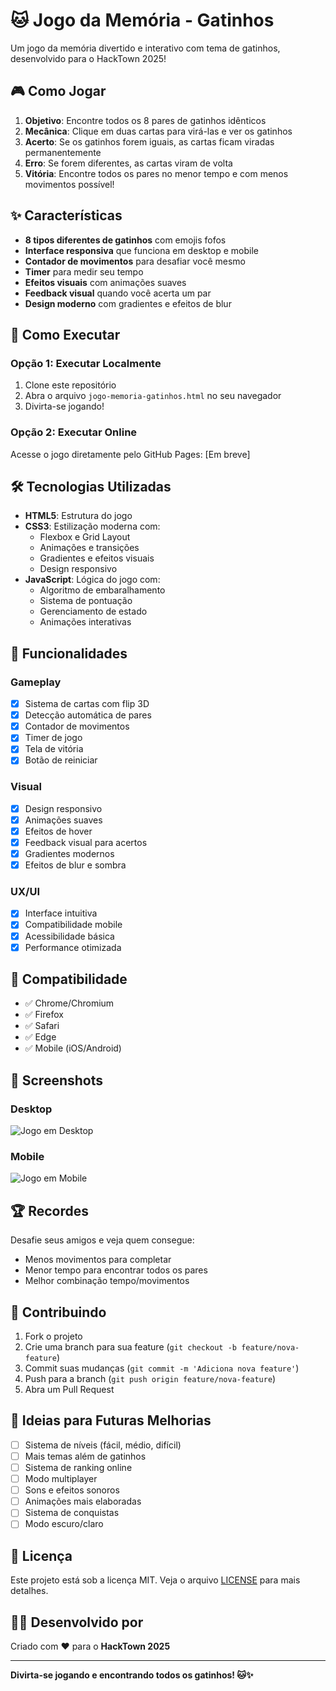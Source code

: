 # 🐱 Jogo da Memória - Gatinhos

Um jogo da memória divertido e interativo com tema de gatinhos, desenvolvido para o HackTown 2025!

## 🎮 Como Jogar

1. **Objetivo**: Encontre todos os 8 pares de gatinhos idênticos
2. **Mecânica**: Clique em duas cartas para virá-las e ver os gatinhos
3. **Acerto**: Se os gatinhos forem iguais, as cartas ficam viradas permanentemente
4. **Erro**: Se forem diferentes, as cartas viram de volta
5. **Vitória**: Encontre todos os pares no menor tempo e com menos movimentos possível!

## ✨ Características

- **8 tipos diferentes de gatinhos** com emojis fofos
- **Interface responsiva** que funciona em desktop e mobile
- **Contador de movimentos** para desafiar você mesmo
- **Timer** para medir seu tempo
- **Efeitos visuais** com animações suaves
- **Feedback visual** quando você acerta um par
- **Design moderno** com gradientes e efeitos de blur

## 🚀 Como Executar

### Opção 1: Executar Localmente
1. Clone este repositório
2. Abra o arquivo `jogo-memoria-gatinhos.html` no seu navegador
3. Divirta-se jogando!

### Opção 2: Executar Online
Acesse o jogo diretamente pelo GitHub Pages: [Em breve]

## 🛠️ Tecnologias Utilizadas

- **HTML5**: Estrutura do jogo
- **CSS3**: Estilização moderna com:
  - Flexbox e Grid Layout
  - Animações e transições
  - Gradientes e efeitos visuais
  - Design responsivo
- **JavaScript**: Lógica do jogo com:
  - Algoritmo de embaralhamento
  - Sistema de pontuação
  - Gerenciamento de estado
  - Animações interativas

## 🎯 Funcionalidades

### Gameplay
- [x] Sistema de cartas com flip 3D
- [x] Detecção automática de pares
- [x] Contador de movimentos
- [x] Timer de jogo
- [x] Tela de vitória
- [x] Botão de reiniciar

### Visual
- [x] Design responsivo
- [x] Animações suaves
- [x] Efeitos de hover
- [x] Feedback visual para acertos
- [x] Gradientes modernos
- [x] Efeitos de blur e sombra

### UX/UI
- [x] Interface intuitiva
- [x] Compatibilidade mobile
- [x] Acessibilidade básica
- [x] Performance otimizada

## 📱 Compatibilidade

- ✅ Chrome/Chromium
- ✅ Firefox
- ✅ Safari
- ✅ Edge
- ✅ Mobile (iOS/Android)

## 🎨 Screenshots

### Desktop
![Jogo em Desktop](https://via.placeholder.com/600x400/667eea/white?text=Desktop+View)

### Mobile
![Jogo em Mobile](https://via.placeholder.com/300x500/764ba2/white?text=Mobile+View)

## 🏆 Recordes

Desafie seus amigos e veja quem consegue:
- Menos movimentos para completar
- Menor tempo para encontrar todos os pares
- Melhor combinação tempo/movimentos

## 🤝 Contribuindo

1. Fork o projeto
2. Crie uma branch para sua feature (`git checkout -b feature/nova-feature`)
3. Commit suas mudanças (`git commit -m 'Adiciona nova feature'`)
4. Push para a branch (`git push origin feature/nova-feature`)
5. Abra um Pull Request

## 📝 Ideias para Futuras Melhorias

- [ ] Sistema de níveis (fácil, médio, difícil)
- [ ] Mais temas além de gatinhos
- [ ] Sistema de ranking online
- [ ] Modo multiplayer
- [ ] Sons e efeitos sonoros
- [ ] Animações mais elaboradas
- [ ] Sistema de conquistas
- [ ] Modo escuro/claro

## 📄 Licença

Este projeto está sob a licença MIT. Veja o arquivo [LICENSE](LICENSE) para mais detalhes.

## 👨‍💻 Desenvolvido por

Criado com ❤️ para o **HackTown 2025**

---

**Divirta-se jogando e encontrando todos os gatinhos! 🐱✨**
